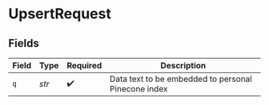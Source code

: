 # UpsertRequest


## Fields

| Field                                               | Type                                                | Required                                            | Description                                         |
| --------------------------------------------------- | --------------------------------------------------- | --------------------------------------------------- | --------------------------------------------------- |
| `q`                                                 | *str*                                               | :heavy_check_mark:                                  | Data text to be embedded to personal Pinecone index |